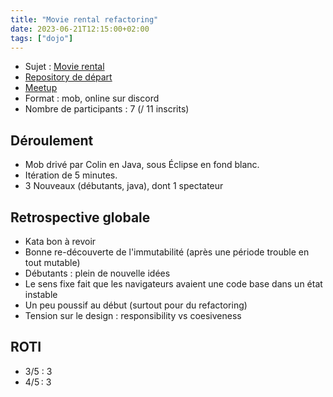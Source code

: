 ```yaml
---
title: "Movie rental refactoring"
date: 2023-06-21T12:15:00+02:00
tags: ["dojo"]
---
```


- Sujet : [Movie rental](https://codingdojo.org/kata/movie-rental/)
- [Repository de départ](https://gitlab.com/azae/craft/movie-rental)
- [Meetup](https://www.meetup.com/fr-FR/software-craftsmanship-lyon/events/293565578/)
- Format : mob, online sur discord
- Nombre de participants : 7 (/ 11 inscrits)

## Déroulement

- Mob drivé par Colin en Java, sous Éclipse en fond blanc.
- Itération de 5 minutes.
- 3 Nouveaux (débutants, java), dont 1 spectateur

## Retrospective globale

- Kata bon à revoir
- Bonne re-découverte de l'immutabilité (après une période trouble en tout mutable)
- Débutants : plein de nouvelle idées
- Le sens fixe fait que les navigateurs avaient une code base dans un état instable
- Un peu poussif au début (surtout pour du refactoring)
- Tension sur le design : responsibility vs coesiveness


## ROTI

- 3/5 : 3
- 4/5 : 3
